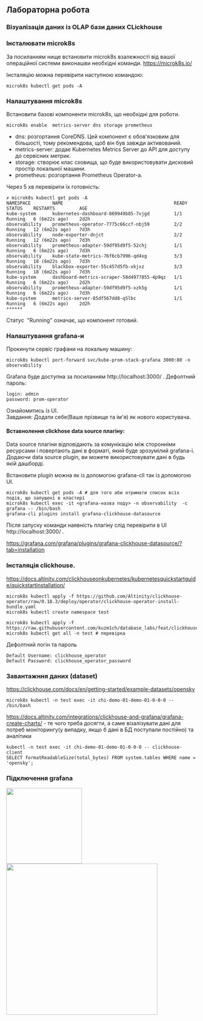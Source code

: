 ## Лабораторна робота
###  Візуалізація даних із OLAP бази даних CLickhouse

### Інсталювати microk8s
За посиланням нище встановити microk8s взалежності від вашої операційної системи виконашви необхідні команди. 
https://microk8s.io/


Інсталяцію можна перевірити наступною командою:
```
microk8s kubectl get pods -A
```

### Налаштування microk8s
Встановити базові компоненти microk8s, що необхідні для роботи.
```
microk8s enable  metrics-server dns storage prometheus
```
* dns: розгортання CoreDNS. Цей компонент є обов'язковим для більшості, тому рекомендова, щоб він був завжди активований.
* metrics-server: додає Kubernetes Metrics Server до API  для доступу до сервісних метрик.
* storage: створює клас сховища, що буде використовувати дисковий простір локальної машини.
* prometheus: розгортання Prometheus Operator-а.

Через 5 хв перевірити їх готовність:
```
✗ microk8s kubectl get pods -A
NAMESPACE        NAME                                         READY   STATUS    RESTARTS         AGE
kube-system      kubernetes-dashboard-869949b85-7vjgd         1/1     Running   6 (6m22s ago)    2d2h
observability    prometheus-operator-7775c66ccf-nbj59         2/2     Running   12 (6m22s ago)   7d3h
observability    node-exporter-dnjct                          2/2     Running   12 (6m22s ago)   7d3h
observability    prometheus-adapter-59df95d9f5-52chj          1/1     Running   6 (6m22s ago)    7d3h
observability    kube-state-metrics-76f6cb7996-qd4xg          3/3     Running   18 (6m22s ago)   7d3h
observability    blackbox-exporter-55c457d5fb-xkjxz           3/3     Running   18 (6m22s ago)   7d3h
kube-system      dashboard-metrics-scraper-58d4977855-4p9qz   1/1     Running   6 (6m22s ago)    2d2h
observability    prometheus-adapter-59df95d9f5-xzk5g          1/1     Running   6 (6m22s ago)    7d3h
kube-system      metrics-server-85df567dd8-q5lbc              1/1     Running   6 (6m22s ago)    2d2h
******
```
Cтатус  "Running" означає, що компонент готовий.

### Налаштування grafana-и
Прокинути сервіс графани на локальну машину:
```
microk8s kubectl port-forward svc/kube-prom-stack-grafana 3000:80 -n observability
```

Grafana буде доступна за посиланням http://localhost:3000/ . 
Дефолтний пароль:
```
login: admin
password: prom-operator
```
Ознайомитись із UI.  
Завдання:
Додати себе(Ваше прізвище та ім'я) як нового користувача.


#### Вставнолення clickhose data source плагіну:

Data source плагіни відповідають за комунікацію між сторонніми ресурсами і повертають дані в форматі, який буде зрозумілий grafana-і.
Додаючи data source plugin, ви можете використовувати дані в будь якій дашборді. 

Встановити plugin можна як із допомогою grafana-cli так із допомогою UI.
```
microk8s kubectl get pods -A # для того аби отримати список всіх подів, що запущені в кластері
microk8s kubectl exec -it <grafana-назва поду> -n observability  -c grafana -- /bin/bash
grafana-cli plugins install grafana-clickhouse-datasource
```
Після запуску команди наявність плагіну слід перевірити в UI http://localhost:3000/ . 

https://grafana.com/grafana/plugins/grafana-clickhouse-datasource/?tab=installation

### Інсталяція clickhouse.
https://docs.altinity.com/clickhouseonkubernetes/kubernetesquickstartguide/quickstartinstallation/


```
microk8s kubectl apply -f https://github.com/Altinity/clickhouse-operator/raw/0.18.3/deploy/operator/clickhouse-operator-install-bundle.yaml
microk8s kubectl create namespace test

microk8s kubectl apply -f https://raw.githubusercontent.com/kuzm1ch/database_labs/feat/clickhouse/clickhouse/clickhouse.yaml
microk8s kubectl get all -n test # перевірка
```
Дефолтний логін та пароль
```
Default Username: clickhouse_operator
Default Password: clickhouse_operator_password
```

### Завантажння даних (dataset)

https://clickhouse.com/docs/en/getting-started/example-datasets/opensky

```
microk8s kubectl -n test exec -it chi-demo-01-demo-01-0-0-0 -- /bin/bash
```

https://docs.altinity.com/integrations/clickhouse-and-grafana/grafana-create-charts/ - те чого треба досягти, а саме візалізувати дані для потреб моніторингу(у випадку, якщо б дані в БД поступали постійно) та аналітики

```
kubectl -n test exec -it chi-demo-01-demo-01-0-0-0 -- clickhouse-client
SELECT formatReadableSize(total_bytes) FROM system.tables WHERE name = 'opensky';
```

### Підключення grafana
<img src='./datasource.png' width=200/>
<img src='./worldmap.jpg' width=400/>
